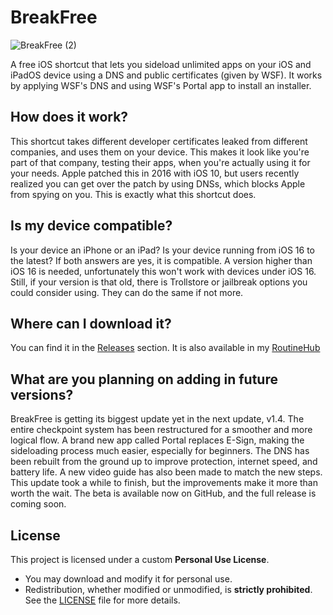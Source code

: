 # BreakFree
![BreakFree (2)](https://github.com/user-attachments/assets/fc2055fd-eae4-4d53-b5d0-d4c8e9992f64)

A free iOS shortcut that lets you sideload unlimited apps on your iOS and iPadOS device using a DNS and public certificates (given by WSF).
It works by applying WSF's DNS and using WSF's Portal app to install an installer.

## How does it work?
This shortcut takes different developer certificates leaked from different companies, and uses them on your device. This makes it look like you're part of that company, testing their apps, when you're actually using it for your needs. Apple patched this in 2016 with iOS 10, but users recently realized you can get over the patch by using DNSs, which blocks Apple from spying on you. This is exactly what this shortcut does.

## Is my device compatible?
Is your device an iPhone or an iPad? Is your device running from iOS 16 to the latest? If both answers are yes, it is compatible.
A version higher than iOS 16 is needed, unfortunately this won't work with devices under iOS 16. Still, if your version is that old, there is Trollstore or jailbreak options you could consider using. They can do the same if not more.

## Where can I download it?
You can find it in the [Releases](https://github.com/FrizzleM/BreakFree/releases) section.
It is also available in my [RoutineHub](https://routinehub.co/shortcut/21677/)

## What are you planning on adding in future versions?
BreakFree is getting its biggest update yet in the next update, v1.4. The entire checkpoint system has been restructured for a smoother and more logical flow. A brand new app called Portal replaces E-Sign, making the sideloading process much easier, especially for beginners. The DNS has been rebuilt from the ground up to improve protection, internet speed, and battery life. A new video guide has also been made to match the new steps. This update took a while to finish, but the improvements make it more than worth the wait. The beta is available now on GitHub, and the full release is coming soon.


## License
This project is licensed under a custom **Personal Use License**.  
- You may download and modify it for personal use.  
- Redistribution, whether modified or unmodified, is **strictly prohibited**.  
See the [LICENSE](./LICENSE) file for more details.  
